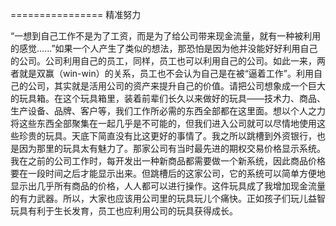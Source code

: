 ================ 精准努力

“一想到自己工作不是为了工资，而是为了给公司带来现金流量，就有一种被利用的感觉......”如果一个人产生了类似的想法，那恐怕是因为他并没能好好利用自己的公司。公司利用自己的员工，同样，员工也可以利用自己的公司。如此一来，两者就是双赢（win-win）的关系，员工也不会认为自己是在被“逼着工作”。利用自己的公司，其实就是活用公司的资产来提升自己的价值。请把公司想象成一个巨大的玩具箱。在这个玩具箱里，装着前辈们长久以来做好的玩具——技术力、商品、生产设备、品牌、客户等，我们工作所必需的东西全部都在这里面。想以个人之力将这些东西全部聚集在一起几乎是不可能的，但我们进入公司就可以尽情地使用这些珍贵的玩具。天底下简直没有比这更好的事情了。我之所以跳槽到外资银行，也是因为那里的玩具太有魅力了。那家公司有当时最先进的期权交易价格显示系统。我在之前的公司工作时，每开发出一种新商品都需要做一个新系统，因此商品价格要在一段时间之后才能显示出来。但跳槽后的这家公司，它的系统可以简单方便地显示出几乎所有商品的价格，人人都可以进行操作。这件玩具成了我增加现金流量的有力武器。所以，大家也应该用公司里的玩具玩儿个痛快。正如孩子们玩儿益智玩具有利于生长发育，员工也应利用公司的玩具获得成长。